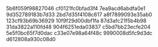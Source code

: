 5b6f059f98827046
cf0121fc0bfad3f4
7ea9acd6abdfa0e1
9d352789183b7d33
2bd7d35f4108c617
a8f7899093e35ab0
123cf93b69b36929
10f9f29d00dbf1fa
87d3afc21f5b4b98
31da3822a110fd48
904f6251eda03837
c5bd7bb23ecfe204
5e5f0bc65f7d0dac
c33e07e98a64f48c
9990008d5fc9d3dc
d612808a930c08d0
